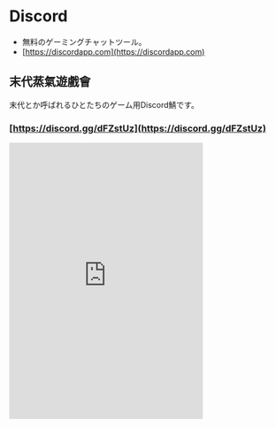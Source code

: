 <!-- TITLE: Discord -->
<!-- SUBTITLE: Free Voice and Text Chat for Gamers -->

# Discord

- 無料のゲーミングチャットツール。
- [https://discordapp.com](https://discordapp.com)

## 末代蒸氣遊戲會

末代とか呼ばれるひとたちのゲーム用Discord鯖です。

### [https://discord.gg/dFZstUz](https://discord.gg/dFZstUz)

<iframe src="https://discordapp.com/widget?id=364646107478753280&theme=dark" width="350" height="500" allowtransparency="true" frameborder="0"></iframe>
